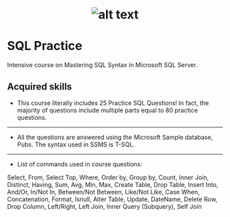 # <p align="center"> ![alt text](https://github.com/Dimitrov-S-Dev-Python/SoftUni_MS_SQL/blob/master/SoftUni-Logo.png) <p>
# SQL Practice
Intensive course on Mastering SQL Syntax in Microsoft SQL Server. 
## Acquired skills
- This course literally includes 25 Practice SQL Questions! In fact, the majority of questions include multiple parts equal to 80 practice questions.
---

- All the questions are answered using the Microsoft Sample database, Pubs. The syntax used in SSMS is T-SQL.
---

- List of commands used in course questions:

Select, From, Select Top, Where, Order by, Group by, Count, Inner Join, Distinct, Having, Sum, Avg, Min, Max, Create Table, Drop Table, Insert Into, And/Or, In/Not In, Between/Not Between, Like/Not Like, Case When, Concatenation, Format, Isnull, Alter Table, Update, DateName, Delete Row, Drop Column, Left/Right, Left Join, Inner Query (Subquery), Self Join